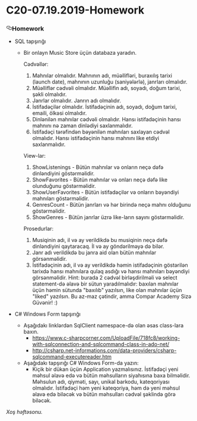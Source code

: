 # C20-07.19.2019-Homework
<article class="markdown-body entry-content p-5" itemprop="text">
<h3><a id="user-content-homework" class="anchor" aria-hidden="true" href="#homework"><svg class="octicon octicon-link" viewBox="0 0 16 16" version="1.1" width="16" height="16" aria-hidden="true"><path fill-rule="evenodd" d="M4 9h1v1H4c-1.5 0-3-1.69-3-3.5S2.55 3 4 3h4c1.45 0 3 1.69 3 3.5 0 1.41-.91 2.72-2 3.25V8.59c.58-.45 1-1.27 1-2.09C10 5.22 8.98 4 8 4H4c-.98 0-2 1.22-2 2.5S3 9 4 9zm9-3h-1v1h1c1 0 2 1.22 2 2.5S13.98 12 13 12H9c-.98 0-2-1.22-2-2.5 0-.83.42-1.64 1-2.09V6.25c-1.09.53-2 1.84-2 3.25C6 11.31 7.55 13 9 13h4c1.45 0 3-1.69 3-3.5S14.5 6 13 6z"></path></svg></a>Homework</h3>
<ul>
<li>
<p>SQL tapşırığı</p>
<ul>
<li>
<p>Bir onlayn Music Store üçün databaza yaradın.</p>
<p>Cədvəllər:</p>
<ol>
<li>Mahnılar olmalıdır. Mahnının adı, müəllifləri, buraxılış tarixi (launch date), mahnının uzunluğu (saniyələrlə), janrları olmalıdır.</li>
<li>Müəlliflər cədvəli olmalıdır. Müəllifin adı, soyadı, doğum tarixi, şəkli olmalıdır.</li>
<li>Janrlar olmalıdır. Janrın adı olmalıdır.</li>
<li>İstifadəçilər olmalıdır. İstifadəçinin adı, soyadı, doğum tarixi, emaili, ölkəsi olmalıdır.</li>
<li>Dinlənilən mahnılar cədvəli olmalıdır. Hansı istifadəçinin hansı mahnını nə zaman dinlədiyi saxlanmalıdır.</li>
<li>İstifadəçi tərəfindən bəyənilən mahnıları saxlayan cədvəl olmalıdır. Hansı istifadəçinin hansı mahnını like etdiyi saxlanmalıdır.</li>
</ol>
<p>View-lar:</p>
<ol>
<li>ShowListenings - Bütün mahnılar və onların neçə dəfə dinləndiyini göstərməlidir.</li>
<li>ShowFavorites - Bütün mahnılar və onları neçə dəfə like olunduğunu göstərməlidir.</li>
<li>ShowUserFavorites - Bütün istifadəçilər və onların bəyəndiyi mahnıları göstərməlidir.</li>
<li>GenresCount - Bütün janrları və hər birində neçə mahnı olduğunu göstərməlidir.</li>
<li>ShowGenres - Bütün janrlar üzrə like-ların sayını göstərməlidir.</li>
</ol>
<p>Prosedurlar:</p>
<ol>
<li>Musiqinin adı, il və ay verildikdə bu musiqinin neçə dəfə dinləndiyini qaytaracaq. İl və ay göndərilməyə də bilər.</li>
<li>Janr adı verildikdə bu janra aid olan bütün mahnılar görsənməlidir.</li>
<li>İstifadəçinin adı, il və ay verildikdə həmin istifadəçinin göstərilən tarixdə hansı mahnılara qulaq asdığı və
hansı mahnıları bəyəndiyi görsənməlidir. Hint: burada 2 cədvəl birləşdirilməli və select statement-də əlavə bir sütun  yaradılmalıdır:
baxılan mahnılar üçün həmin sütunda "baxılıb" yazılsın, like olan mahnılar üçün "liked" yazılsın.
Bu az-maz çətindir, amma Compar Academy Sizə Güvənir! :)</li>
</ol>
</li>
</ul>
</li>
<li>
<p>C# Windows Form tapşırığı</p>
<ul>
<li>Aşağıdakı linklərdən SqlClient namespace-də olan əsas class-lara baxın.
<ul>
<li><a href="https://www.c-sharpcorner.com/UploadFile/718fc8/working-with-sqlconnection-and-sqlcommand-class-in-ado-net/" rel="nofollow">https://www.c-sharpcorner.com/UploadFile/718fc8/working-with-sqlconnection-and-sqlcommand-class-in-ado-net/</a></li>
<li><a href="http://csharp.net-informations.com/data-providers/csharp-sqlcommand-executereader.htm" rel="nofollow">http://csharp.net-informations.com/data-providers/csharp-sqlcommand-executereader.htm</a></li>
</ul>
</li>
<li>Aşağıdakı tapşırığı C# Windows Form-da yazın:
<ul>
<li>Kiçik bir dükan üçün Application yazmalısınız. İstifadəçi yeni məhsul əlavə edə və bütün məhsulların siyahısına baxa bilməlidir. Məhsulun adı, qiyməti, sayı, unikal barkodu, kateqoriyası olmalıdır. İstifadəçi həm yeni kateqoriya, həm də yeni məhsul əlavə edə biləcək və bütün məhsulları cədvəl şəklində görə biləcək.</li>
</ul>
</li>
</ul>
</li>
</ul>
<p><em> Xoş həftəsonu.</em></p>
</article>
